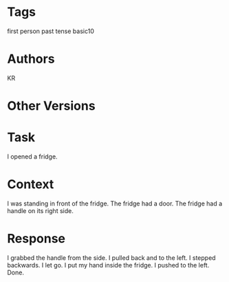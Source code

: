 # Tags

first person
past tense
basic10

# Authors

KR

# Other Versions

# Task

I opened a fridge.

# Context

I was standing in front of the fridge.
The fridge had a door.
The fridge had a handle on its right side.

# Response

I grabbed the handle from the side.
I pulled back and to the left.
I stepped backwards.
I let go.
I put my hand inside the fridge.
I pushed to the left.
Done.
